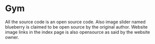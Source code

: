 # Gym
All the source code is an open source code. 
Also image slider named blueberry is claimed to be open source by the original author.
Website image links in the index page is also opensource as said by the website owner.
